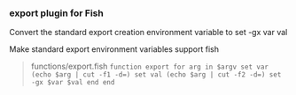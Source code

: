 ### export plugin for Fish
Convert the standard export creation environment variable to set -gx var val

Make standard export environment variables support fish

> functions/export.fish
`
function export
	for arg in $argv
		set var (echo $arg | cut -f1 -d=)
		set val (echo $arg | cut -f2 -d=)
		set -gx $var $val
	end
end
`